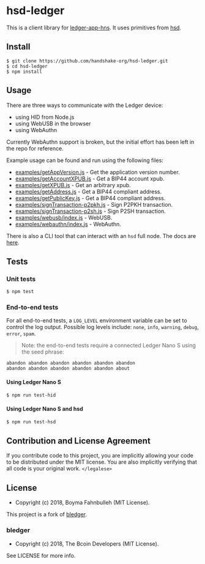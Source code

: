 # hsd-ledger

This is a client library for [ledger-app-hns][hns]. It uses primitives
from [hsd][hsd].

## Install
```
$ git clone https://github.com/handshake-org/hsd-ledger.git
$ cd hsd-ledger
$ npm install
```

## Usage

There are three ways to communicate with the Ledger device:
- using HID from Node.js
- using WebUSB in the browser
- using WebAuthn

Currently WebAuthn support is broken, but the initial effort
has been left in the repo for reference.

Example usage can be found and run using the following files:
- [examples/getAppVersion.js][app] - Get the application version number.
- [examples/getAccountXPUB.js][acc] - Get a BIP44 account xpub.
- [examples/getXPUB.js][xpub] - Get an arbitrary xpub.
- [examples/getAddress.js][addr] - Get a BIP44 compliant address.
- [examples/getPublicKey.js][pub] - Get a BIP44 compliant address.
- [examples/signTransaction-p2pkh.js][p2pkh] - Sign P2PKH transaction.
- [examples/signTransaction-p2sh.js][p2sh] - Sign P2SH transaction.
- [examples/webusb/index.js][usb] - WebUSB.
- [examples/webauthn/index.js][authn] - WebAuthn.

There is also a CLI tool that can interact with an `hsd` full node.
The docs are [here][docs].

[app]: ./examples/getAppVersion.js
[acc]: ./examples/getAccountXPUB.js
[xpub]: ./examples/getXPUB.js
[addr]: ./examples/getAddress.js
[pub]: ./examples/getPublicKey.js
[p2pkh]: ./examples/signTransaction-p2pkh.js
[p2sh]: ./examples/signTransaction-p2sh.js
[p2sh]: ./examples/signTransaction-p2sh.js
[usb]: ./examples/webusb/index.js
[authn]: ./examples/webauthn/index.js
[docs]: ./docs/cli.md

## Tests
### Unit tests
```bash
$ npm test
```

### End-to-end tests

For all end-to-end tests, a `LOG_LEVEL` environment variable can be set
to control the log output. Possible log levels include: `none`, `info`,
`warning`, `debug`, `error`, `spam`.


>Note: the end-to-end tests require a connected Ledger Nano S using the
seed phrase:
```
abandon abandon abandon abandon abandon abandon
abandon abandon abandon abandon abandon about
```

#### Using Ledger Nano S
```bash
$ npm run test-hid
```

#### Using Ledger Nano S and hsd
```bash
$ npm run test-hsd
```

## Contribution and License Agreement

If you contribute code to this project, you are implicitly allowing your code
to be distributed under the MIT license. You are also implicitly verifying that
all code is your original work. `</legalese>`

## License

- Copyright (c) 2018, Boyma Fahnbulleh (MIT License).

This project is a fork of [bledger][bledger].

### bledger

- Copyright (c) 2018, The Bcoin Developers (MIT License).

See LICENSE for more info.

[hns]: https://github.com/handshake-org/ledger-app-hns
[hsd]: https://github.com/handshake-org/hsd
[bledger]: https://github.com/bcoin-org/bledger
